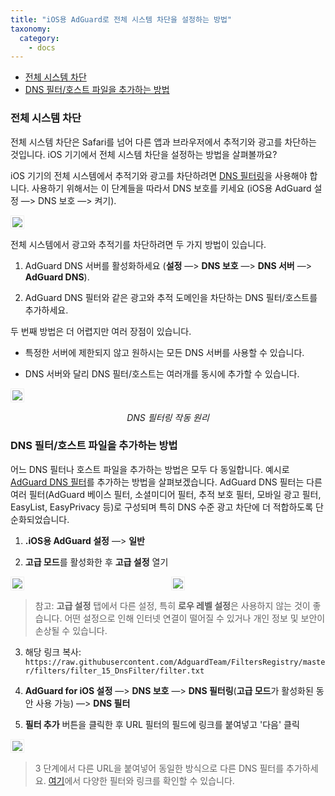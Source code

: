 ```yaml
---
title: "iOS용 AdGuard로 전체 시스템 차단을 설정하는 방법"
taxonomy:
  category:
    - docs
---
```


- [전체 시스템 차단](#system-wide)
- [DNS 필터/호스트 파일을 추가하는 방법](#filters)

<a name="system-wide"></a>

### 전체 시스템 차단

전체 시스템 차단은 Safari를 넘어 다른 앱과 브라우저에서 추적기와 광고를 차단하는 것입니다. iOS 기기에서 전체 시스템 차단을 설정하는 방법을 살펴볼까요?

iOS 기기의 전체 시스템에서 추적기와 광고를 차단하려면 [DNS 필터링](https://kb.adguard.com/ko/general/dns-filtering)을 사용해야 합니다. 사용하기 위해서는 이 단계들을 따라서 DNS 보호를 키세요 (iOS용 AdGuard 설정 —> DNS 보호 —> 켜기).

<img src="https://cdn.adguard.com/public/Adguard/Blog/ios_dns_protection_ko.png" style="border: 1px solid #efefef; max-width: 350px; padding: 2px;">

전체 시스템에서 광고와 추적기를 차단하려면 두 가지 방법이 있습니다.

1. AdGuard DNS 서버를 활성화하세요 (**설정** —> **DNS 보호** —> **DNS 서버** —> **AdGuard DNS**).

2. AdGuard DNS 필터와 같은 광고와 추적 도메인을 차단하는 DNS 필터/호스트를 추가하세요.

두 번째 방법은 더 어렵지만 여러 장점이 있습니다.

- 특정한 서버에 제한되지 않고 원하시는 모든 DNS 서버를 사용할 수 있습니다.

- DNS 서버와 달리 DNS 필터/호스트는 여러개를 동시에 추가할 수 있습니다.

<img src="https://cdn.adguard.com/public/Adguard/kb/DNS_filtering/how_dns_filtering_works_ko.png" style="border: 1px solid #efefef; max-width: 700px; padding: 2px;">
<p align="center"><i>DNS 필터링 작동 원리</i></p>

<a name="filters"></a>

### DNS 필터/호스트 파일을 추가하는 방법

어느 DNS 필터나 호스트 파일을 추가하는 방법은 모두 다 동일합니다. 예시로 [AdGuard DNS 필터](https://github.com/AdguardTeam/AdguardSDNSFilter)를 추가하는 방법을 살펴보겠습니다. AdGuard DNS 필터는 다른 여러 필터(AdGuard 베이스 필터, 소셜미디어 필터, 추적 보호 필터, 모바일 광고 필터, EasyList, EasyPrivacy 등)로 구성되며 특히 DNS 수준 광고 차단에 더 적합하도록 단순화되었습니다.

1. **.iOS용 AdGuard 설정** —> **일반**

2. **고급 모드**를 활성화한 후 **고급 설정** 열기

<div style="display:flex">
     <div style="flex:1;padding-right:5px;">
          <img src="https://cdn.adguard.com/public/Adguard/Release_notes/iOS/v4.0/advanced_mode_ko.jpg" style="border: 1px solid #efefef; max-width: 350px; padding: 2px;">
     </div>
     <div style="flex:1;padding-left:5px;">
          <img src="https://cdn.adguard.com/public/Adguard/Blog/ios_advanced_settings_ko.png" style="border: 1px solid #efefef; max-width: 350px; padding: 2px;">
     </div>
</div>

> 참고: **고급 설정** 탭에서 다른 설정, 특히 **로우 레벨 설정**은 사용하지 않는 것이 좋습니다. 어떤 설정으로 인해 인터넷 연결이 떨어질 수 있거나 개인 정보 및 보안이 손상될 수 있습니다.

3. 해당 링크 복사: `https://raw.githubusercontent.com/AdguardTeam/FiltersRegistry/master/filters/filter_15_DnsFilter/filter.txt`

4. **AdGuard for iOS 설정** —> **DNS 보호** —> **DNS 필터링**(**고급 모드**가 활성화된 동안 사용 가능) —> **DNS 필터**

5. **필터 추가** 버튼을 클릭한 후 URL 필터의 필드에 링크를 붙여넣고 '다음' 클릭

<img src="https://cdn.adguard.com/public/Adguard/Blog/ios_adding_a_filter_ko.png" style="border: 1px solid #efefef; max-width: 350px; padding: 2px;">

> 3 단계에서 다른 URL을 붙여넣어 동일한 방식으로 다른 DNS 필터를 추가하세요. [여기](https://filterlists.com)에서 다양한 필터와 링크를 확인할 수 있습니다.
